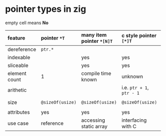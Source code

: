 # pointer types in zig

empty cell means **No**

| feature       | pointer `*T`     | many item pointer `*[N]T` | c style pointer `[*]T`    | slice `[]T`             |
| :------------ | :--------------- | :------------------------ | :------------------------ | :---------------------- |
| dereference   | `ptr.*`          |                           |                           |                         |
| indexable     |                  | yes                       | yes                       | yes                     |
| sliceable     |                  | yes                       | yes                       | yes                     |
| element count | 1                | compile time known        | unknown                   | runtime known           |
| arithetic     |                  |                           | i.e. `ptr + 1`, `ptr - 1` |                         |
| size          | `@sizeOf(usize)` | `@sizeOf(usize)`          | `@sizeOf(usize)`          | `@sizeOf(usize) * 2`    |
| attributes    | yes              | yes                       | yes                       | yes                     |
| use case      | reference        | accessing static array    | interfacing with C        | safe array manipulation |
